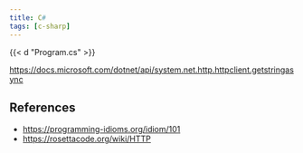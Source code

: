 ```yaml
---
title: C#
tags: [c-sharp]
---
```


{{< d "Program.cs" >}}

<https://docs.microsoft.com/dotnet/api/system.net.http.httpclient.getstringasync>

## References

- <https://programming-idioms.org/idiom/101>
- <https://rosettacode.org/wiki/HTTP>
